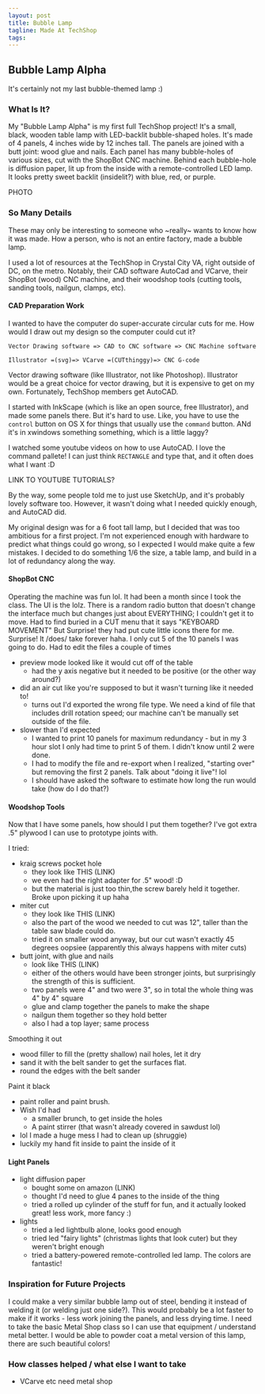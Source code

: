 ```yaml
---
layout: post
title: Bubble Lamp
tagline: Made At TechShop
tags:
---
```


## Bubble Lamp Alpha
It's certainly not my last bubble-themed lamp :)

### What Is It?
My "Bubble Lamp Alpha" is my first full TechShop project! It's a small, black, wooden table lamp with LED-backlit bubble-shaped holes. It's made of 4 panels, 4 inches wide by 12 inches tall. The panels are joined with a butt joint: wood glue and nails. Each panel has many bubble-holes of various sizes, cut with the ShopBot CNC machine. Behind each bubble-hole is diffusion paper, lit up from the inside with a remote-controlled LED lamp. It looks pretty sweet backlit (insidelit?) with blue, red, or purple.

PHOTO

### So Many Details
These may only be interesting to someone who ~really~ wants to know how it was made. How a person, who is not an entire factory, made a bubble lamp.

I used a lot of resources at the TechShop in Crystal City VA, right outside of DC, on the metro. Notably, their CAD software AutoCad and VCarve, their ShopBot (wood) CNC machine, and their woodshop tools (cutting tools, sanding tools, nailgun, clamps, etc).

#### CAD Preparation Work
I wanted to have the computer do super-accurate circular cuts for me. How would I draw out my design so the computer could cut it?

```
Vector Drawing software => CAD to CNC software => CNC Machine software

Illustrator =(svg)=> VCarve =(CUTthinggy)=> CNC G-code
```

Vector drawing software (like Illustrator, not like Photoshop). Illustrator would be a great choice for vector drawing, but it is expensive to get on my own. Fortunately, TechShop members get AutoCAD.

I started with InkScape (which is like an open source, free Illustrator), and made some panels there. But it's hard to use. Like, you have to use the `control` button on OS X for things that usually use the `command` button. ANd it's in xwindows something something, which is a little laggy?


I watched some youtube videos on how to use AutoCAD. I love the command pallete! I can just think `RECTANGLE` and type that, and it often does what I want :D

LINK TO YOUTUBE TUTORIALS?

By the way, some people told me to just use SketchUp, and it's probably lovely software too. However, it wasn't doing what I needed quickly enough, and AutoCAD did.

My original design was for a 6 foot tall lamp, but I decided that was too ambitious for a first project. I'm not experienced enough with hardware to predict what things could go wrong, so I expected I would make quite a few mistakes. I decided to do something 1/6 the size, a table lamp, and build in a lot of redundancy along the way.



#### ShopBot CNC
Operating the machine was fun lol. It had been a month since I took the class. The UI is the lolz.
There is a random radio button that doesn't change the interface much but changes just about EVERYTHING; I couldn't get it to move.
Had to find buried in a CUT menu that it says "KEYBOARD MOVEMENT"
But Surprise! they had put cute little icons there for me.
Surprise! It /does/ take forever haha. I only cut 5 of the 10 panels I was going to do.
Had to edit the files a couple of times
- preview mode looked like it would cut off of the table
  - had the y axis negative but it needed to be positive (or the other way around?)
- did an air cut like you're supposed to but it wasn't turning like it needed to!
  - turns out I'd exported the wrong file type. We need a kind of file that includes drill rotation speed; our machine can't be manually set outside of the file.
- slower than I'd expected
  - I wanted to print 10 panels for maximum redundancy - but in my 3 hour slot I only had time to print 5 of them. I didn't know until 2 were done.
  - I had to modify the file and re-export when I realized, "starting over" but removing the first 2 panels. Talk about "doing it live"! lol
  - I should have asked the software to estimate how long the run would take (how do I do that?)

#### Woodshop Tools
Now that I have some panels, how should I put them together? I've got extra .5" plywood I can use to prototype joints with.

I tried:
- kraig screws pocket hole
  - they look like THIS (LINK)
  - we even had the right adapter for .5" wood! :D
  - but the material is just too thin,the screw barely held it together. Broke upon picking it up haha
- miter cut
  - they look like THIS (LINK)
  - also the part of the wood we needed to cut was 12", taller than the table saw blade could do.
  - tried it on smaller wood anyway, but our cut wasn't exactly 45 degrees oopsiee (apparently this always happens with miter cuts)
- butt joint, with glue and nails
  - look like THIS (LINK)
  - either of the others would have been stronger joints, but surprisingly the strength of this is sufficient.
  - two panels were 4" and two were 3", so in total the whole thing was 4" by 4" square
  - glue and clamp together the panels to make the shape
  - nailgun them together so they hold better
  - also I had a top layer; same process

Smoothing it out
  - wood filler to fill the (pretty shallow) nail holes, let it dry
  - sand it with the belt sander to get the surfaces flat.
  - round the edges with the belt sander

Paint it black
  - paint roller and paint brush.
  - Wish I'd had
    - a smaller brunch, to get inside the holes
    - A paint stirrer (that wasn't already covered in sawdust lol)
  - lol I made a huge mess I had to clean up (shruggie)
  - luckily my hand fit inside to paint the inside of it

#### Light Panels
- light diffusion paper
  - bought some on amazon (LINK)
  - thought I'd need to glue 4 panes to the inside of the thing
  - tried a rolled up cylinder of the stuff for fun, and it actually looked great! less work, more fancy :)
- lights
  - tried a led lightbulb alone, looks good enough
  - tried led "fairy lights" (christmas lights that look cuter) but they weren't bright enough
  - tried a battery-powered remote-controlled led lamp. The colors are fantastic!

### Inspiration for Future Projects
I could make a very similar bubble lamp out of steel, bending it instead of welding it (or welding just one side?). This would probably be a lot faster to make if it works - less work joining the panels, and less drying time. I need to take the basic Metal Shop class so I can use that equipment / understand metal better. I would be able to powder coat a metal version of this lamp, there are such beautiful colors!



### How classes helped / what else I want to take
- VCarve
etc
need metal shop
